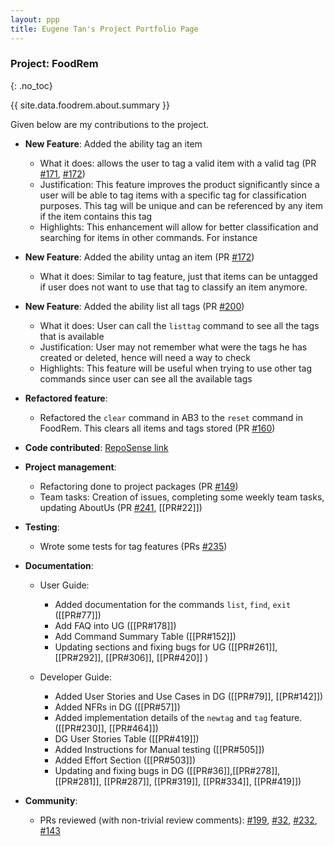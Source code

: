 ```yaml
---
layout: ppp
title: Eugene Tan's Project Portfolio Page
---
```


<!-- markdownlint-disable-next-line blanks-around-headers -->
### Project: FoodRem
{: .no_toc}

<!-- markdownlint-disable-next-line proper-names -->
{{ site.data.foodrem.about.summary }}

Given below are my contributions to the project.

* **New Feature**: Added the ability tag an item

  * What it does: allows the user to tag a valid item with a valid tag (PR [\#171](https://github.com/AY2223S1-CS2103T-W16-2/tp/pull/171), [\#172](https://github.com/AY2223S1-CS2103T-W16-2/tp/pull/172))
  * Justification: This feature improves the product significantly since a user will be able to tag items with a specific tag for classification purposes. This tag will be unique and can be referenced by any item if the item contains this tag
  * Highlights: This enhancement will allow for better classification and searching for items in other commands. For instance

* **New Feature**: Added the ability untag an item (PR [\#172](https://github.com/AY2223S1-CS2103T-W16-2/tp/pull/172))
  * What it does: Similar to tag feature, just that items can be untagged if user does not want to use that tag to classify an item anymore.

* **New Feature**: Added the ability list all tags (PR [\#200](https://github.com/AY2223S1-CS2103T-W16-2/tp/pull/200))

  * What it does: User can call the `listtag` command to see all the tags that is available
  * Justification: User may not remember what were the tags he has created or deleted, hence will need a way to  check
  * Highlights: This feature will be useful when trying to use other tag commands since user can see all the available tags

* **Refactored feature**:
  * Refactored the `clear` command in AB3 to the `reset` command in FoodRem. This clears all items and tags stored (PR [\#160](https://github.com/AY2223S1-CS2103T-W16-2/tp/pull/160))

* **Code contributed**: [RepoSense link](https://nus-cs2103-ay2223s1.github.io/tp-dashboard/?search=&sort=groupTitle&sortWithin=title&timeframe=commit&mergegroup=&groupSelect=groupByRepos&breakdown=true&checkedFileTypes=docs~functional-code~test-code~other&since=2022-09-16&tabOpen=true&tabType=authorship&tabAuthor=Eugenetanwl3881&tabRepo=AY2223S1-CS2103T-W16-2%2Ftp%5Bmaster%5D&authorshipIsMergeGroup=false&authorshipFileTypes=functional-code&authorshipIsBinaryFileTypeChecked=false&authorshipIsIgnoredFilesChecked=false)

* **Project management**:
  * Refactoring done to project packages (PR [\#149](https://github.com/AY2223S1-CS2103T-W16-2/tp/pull/149))
  * Team tasks: Creation of issues, completing some weekly team tasks, updating AboutUs (PR [\#241](https://github.com/AY2223S1-CS2103T-W16-2/tp/pull/241), [[PR#22]])

* **Testing**:
  * Wrote some tests for tag features (PRs [\#235](https://github.com/AY2223S1-CS2103T-W16-2/tp/pull/235))

* **Documentation**:

  * User Guide:
    * Added documentation for the commands `list`, `find`, `exit` ([[PR#77]])
    * Add FAQ into UG ([[PR#178]])
    * Add Command Summary Table ([[PR#152]])
    * Updating sections and fixing bugs for UG ([[PR#261]], [[PR#292]], [[PR#306]], [[PR#420]] )

  * Developer Guide:
    * Added User Stories and Use Cases in DG ([[PR#79]], [[PR#142]])
    * Added NFRs in DG ([[PR#57]])
    * Added implementation details of the `newtag` and `tag` feature. ([[PR#230]], [[PR#464]])
    * DG User Stories Table  ([[PR#419]])
    * Added Instructions for Manual testing ([[PR#505]])
    * Added Effort Section ([[PR#503]])
    * Updating and fixing bugs in DG ([[PR#36]],[[PR#278]], [[PR#281]], [[PR#287]], [[PR#319]], [[PR#334]], [[PR#419]])

* **Community**:

  * PRs reviewed (with non-trivial review comments): [\#199](https://github.com/AY2223S1-CS2103T-W16-2/tp/pull/199), [\#32](), [\#232](https://github.com/AY2223S1-CS2103T-W16-2/tp/pull/232), [\#143](https://github.com/AY2223S1-CS2103T-W16-2/tp/pull/143)
